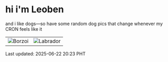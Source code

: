 # hi i'm Leoben

and i like dogs—so have some random dog pics that change whenever my CRON feels like it

|  |  |
|--------|----------|
| ![Borzoi](https://random-dog-vercel.vercel.app/api/random-borzoi?v=1750595036) | ![Labrador](https://random-dog-vercel.vercel.app/api/random-labrador?v=1750595036) |

Last updated: 2025-06-22 20:23 PHT
